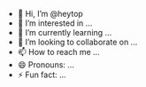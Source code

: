 - 👋 Hi, I’m @heytop
- 👀 I’m interested in ...
- 🌱 I’m currently learning ...
- 💞️ I’m looking to collaborate on ...
- 📫 How to reach me ...
- 😄 Pronouns: ...
- ⚡ Fun fact: ...

<!---
heytop/heytop is a ✨ special ✨ repository because its `README.md` (this file) appears on your GitHub profile.
You can click the Preview link to take a look at your changes.
--->
